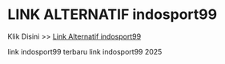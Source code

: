# LINK ALTERNATIF indosport99

Klik Disini >> <a href="https://linksto.pages.dev/">Link Alternatif indosport99 </a>

link indosport99 terbaru
link indosport99 2025